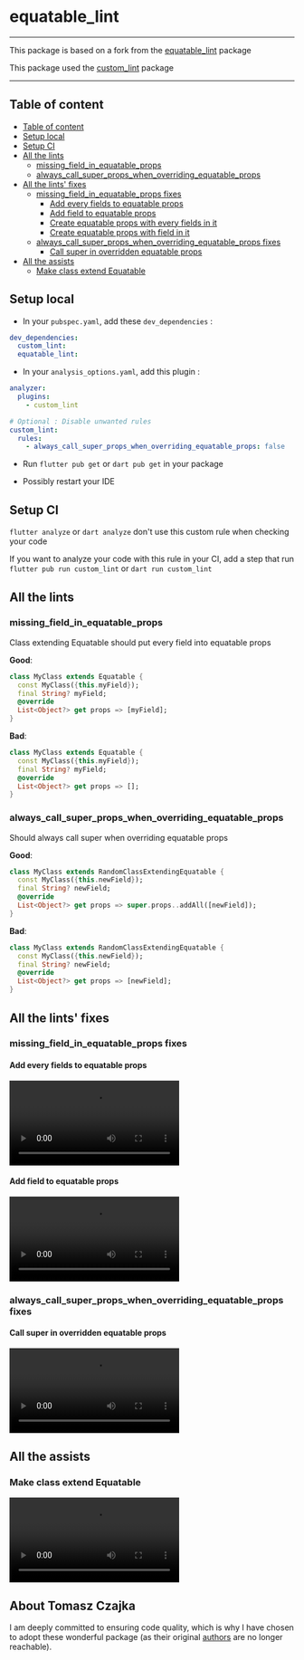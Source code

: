 # equatable_lint

---

This package is based on a fork from the [equatable_lint](https://pub.dev/packages/equatable_lint) package

This package used the [custom_lint](https://github.com/invertase/dart_custom_lint) package

---

## Table of content

- [Table of content](#table-of-content)
- [Setup local](#setup-local)
- [Setup CI](#setup-ci)
- [All the lints](#all-the-lints)
  - [missing\_field\_in\_equatable_props](#missing_field_in_equatable_props)
  - [always\_call\_super\_props\_when\_overriding\_equatable\_props](#always_call_super_props_when_overriding_equatable_props)
- [All the lints' fixes](#all-the-lints'-fixes)
  - [missing\_field\_in\_equatable_props fixes](#missing_field_in_equatable_props-fixes)
    - [Add every fields to equatable props](#add-every-fields-to-equatable-props)
    - [Add field to equatable props](#add-field-to-equatable-props)
    - [Create equatable props with every fields in it](#create-equatable-props-with-every-fields-in-it)
    - [Create equatable props with field in it](#create-equatable-props-with-field-in-it)
  - [always\_call\_super\_props\_when\_overriding\_equatable\_props fixes](#always_call_super_props_when_overriding_equatable_props-fixes)
    - [Call super in overridden equatable props](#call-super-in-overridden-equatable-props)
- [All the assists](#all-the-assists)
  - [Make class extend Equatable](#make-class-extend-Equatable)

## Setup local

- In your `pubspec.yaml`, add these `dev_dependencies` :

```yaml
dev_dependencies:
  custom_lint:
  equatable_lint:
```

- In your `analysis_options.yaml`, add this plugin :

```yaml
analyzer:
  plugins:
    - custom_lint

# Optional : Disable unwanted rules
custom_lint:
  rules:
    - always_call_super_props_when_overriding_equatable_props: false
```

- Run `flutter pub get` or `dart pub get` in your package

- Possibly restart your IDE

## Setup CI

`flutter analyze` or `dart analyze` don't use this custom rule when checking your code

If you want to analyze your code with this rule in your CI, add a step that run `flutter pub run custom_lint` or `dart run custom_lint`

## All the lints

### missing_field_in_equatable_props

Class extending Equatable should put every field into equatable props

**Good**:

```dart
class MyClass extends Equatable {
  const MyClass({this.myField});
  final String? myField;
  @override
  List<Object?> get props => [myField];
}
```

**Bad**:

```dart
class MyClass extends Equatable {
  const MyClass({this.myField});
  final String? myField;
  @override
  List<Object?> get props => [];
}
```

### always_call_super_props_when_overriding_equatable_props

Should always call super when overriding equatable props

**Good**:

```dart
class MyClass extends RandomClassExtendingEquatable {
  const MyClass({this.newField});
  final String? newField;
  @override
  List<Object?> get props => super.props..addAll([newField]);
}
```

**Bad**:

```dart
class MyClass extends RandomClassExtendingEquatable {
  const MyClass({this.newField});
  final String? newField;
  @override
  List<Object?> get props => [newField];
}
```

## All the lints' fixes

### missing_field_in_equatable_props fixes

#### Add every fields to equatable props

![Add every fields to equatable props sample](https://raw.githubusercontent.com/TomaszCz/equatable_lint/main/resources/add_every_fields_to_equatable_props.mp4)

#### Add field to equatable props

![Add field to equatable props sample](https://raw.githubusercontent.com/TomaszCz/equatable_lint/main/resources/add_field_to_equatable_props.mp4)

### always_call_super_props_when_overriding_equatable_props fixes

#### Call super in overridden equatable props

![Call super in overridden equatable props sample](https://raw.githubusercontent.com/TomaszCz/equatable_lint/main/resources/call_super_in_overridden_equatable_props.mp4)

## All the assists

### Make class extend Equatable

![Make class extend Equatable sample](https://raw.githubusercontent.com/TomaszCz/equatable_lint/main/resources/make_class_extend_equatable.mp4)

## About Tomasz Czajka

I am deeply committed to ensuring code quality, which is why I have chosen to adopt these wonderful package (as their original [authors](https://github.com/Bendix20/equatable_lint?tab=readme-ov-file#-about-bam) are no longer reachable).
